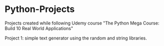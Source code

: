 # Python-Projects
Projects created while following Udemy course "The Python Mega Course: Build 10 Real World Applications"

Project 1: simple text generator using the random and string libraries.
